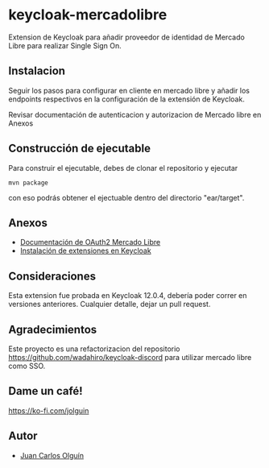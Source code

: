 # keycloak-mercadolibre

Extension de Keycloak para añadir proveedor de identidad de Mercado Libre para realizar Single Sign On.

## Instalacion

Seguir los pasos para configurar en cliente en mercado libre y añadir los endpoints respectivos en la configuración de la
extensión de Keycloak.

Revisar documentación de autenticacion y autorizacion de Mercado libre en Anexos

## Construcción de ejecutable

Para construir el ejecutable, debes de clonar el repositorio y ejecutar 
```
mvn package
```
con eso podrás obtener el ejectuable dentro del directorio "ear/target".

## Anexos

- [Documentación de OAuth2 Mercado Libre](https://developers.mercadolibre.cl/autenticacion-y-autorizacion)
- [Instalación de extensiones en Keycloak](https://www.keycloak.org/docs/12.0/server_development/#_extensions)

## Consideraciones

Esta extension fue probada en Keycloak 12.0.4, debería poder correr en versiones anteriores.
Cualquier detalle, dejar un pull request.

## Agradecimientos

Este proyecto es una refactorizacion del repositorio https://github.com/wadahiro/keycloak-discord para utilizar mercado libre como SSO.

## Dame un café!

https://ko-fi.com/jolguin

## Autor

- [Juan Carlos Olguín](https://jolguin.cl)
